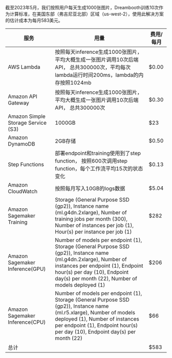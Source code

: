截至2023年5月，我们按照用户每天生成1000张图片，Dreambooth训练10次作为计算标准，在美国东部（弗吉尼亚北部）区域（us-west-2），使用此解决方案的估计成本为每月583美元。

|  服务  | 用量 | 费用/每月 | 
|  ----  | ----  | ----  |  
| AWS Lambda | 按照每天inference生成1000张图片，平均大概生成一张图片调用10次后端API， 总共300000次，平均每次lambda运行时间200ms，lambda的内存按照1024mb | $0.00 |
| Amazon API Gateway | 按照每天inference生成1000张图片，平均大概生成一张图片调用10次后端API， 总共300000次                            | $0.30         |
| Amazon Simple Storage Service (S3) |  1000GB | $23 |
| Amazon DynamoDB | 2GB存储 | $0.50 |
| Step Functions     |  部署endpoint和training使用到了step function， 按照600次调用step function，每个工作流平均15次的状态变化               | $0.13         |
| Amazon CloudWatch | 按照每月写入10GB的logs数据| $5.04 |
| Amazon Sagemaker Training |Storage (General Purpose SSD (gp2)), Instance name (ml.g4dn.2xlarge), Number of training jobs per month (300), Number of instances per job (1), Hour(s) per instance per job (1) | $282 |
| Amazon Sagemaker Inference(GPU) | Number of models per endpoint (1), Storage (General Purpose SSD (gp2)), Instance name (ml.g4dn.2xlarge), Number of instances per endpoint (1), Endpoint hour(s) per day (10), Endpoint day(s) per month (22), Number of models deployed (1) | $206 |
| Amazon Sagemaker Inference(CPU) | Number of models per endpoint (1), Storage (General Purpose SSD (gp2)), Instance name (ml.r5.xlarge), Number of models deployed (1), Number of instances per endpoint (1), Endpoint hour(s) per day (10), Endpoint day(s) per month (22) | $66 |
| 总计 |  | $583 |
